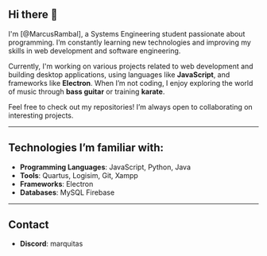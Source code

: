 ## Hi there 👋

I'm [@MarcusRambal], a Systems Engineering student passionate about programming. I’m constantly learning new technologies and improving my skills in web development and software engineering.

Currently, I'm working on various projects related to web development and building desktop applications, using languages like **JavaScript**, and frameworks like **Electron**. When I’m not coding, I enjoy exploring the world of music through **bass guitar** or training **karate**.

Feel free to check out my repositories! I’m always open to collaborating on interesting projects.

---

## Technologies I’m familiar with:

- **Programming Languages**: JavaScript, Python, Java
- **Tools**: Quartus, Logisim, Git, Xampp
- **Frameworks**: Electron
- **Databases**: MySQL Firebase

---

## Contact
- **Discord**: marquitas


<!--
**MarcusRambal/MarcusRambal** is a ✨ _special_ ✨ repository because its `README.md` (this file) appears on your GitHub profile.

Here are some ideas to get you started:

- 🔭 I’m currently working on ...
- 🌱 I’m currently learning ...
- 👯 I’m looking to collaborate on ...
- 🤔 I’m looking for help with ...
- 💬 Ask me about ...
- 📫 How to reach me: ...
- 😄 Pronouns: ...
- ⚡ Fun fact: ...
-->
